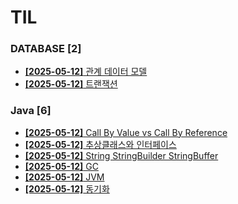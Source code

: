 # TIL
 
### DATABASE [2]
- [**[2025-05-12]**  관계 데이터 모델](https://github.com/A-lass/TIL/blob/main/DATABASE/관계_데이터_모델.md)
- [**[2025-05-12]**  트랜잭션](https://github.com/A-lass/TIL/blob/main/DATABASE/트랜잭션.md)
### Java [6]
- [**[2025-05-12]**  Call By Value vs Call By Reference](https://github.com/A-lass/TIL/blob/main/Java/Call_By_Value_vs_Call_By_Reference.md)
- [**[2025-05-12]**  추상클래스와 인터페이스](https://github.com/A-lass/TIL/blob/main/Java/추상클래스와_인터페이스.md)
- [**[2025-05-12]**  String StringBuilder StringBuffer](https://github.com/A-lass/TIL/blob/main/Java/String_StringBuilder_StringBuffer.md)
- [**[2025-05-12]**  GC](https://github.com/A-lass/TIL/blob/main/Java/GC.md)
- [**[2025-05-12]**  JVM](https://github.com/A-lass/TIL/blob/main/Java/JVM.md)
- [**[2025-05-12]**  동기화](https://github.com/A-lass/TIL/blob/main/Java/동기화.md)
